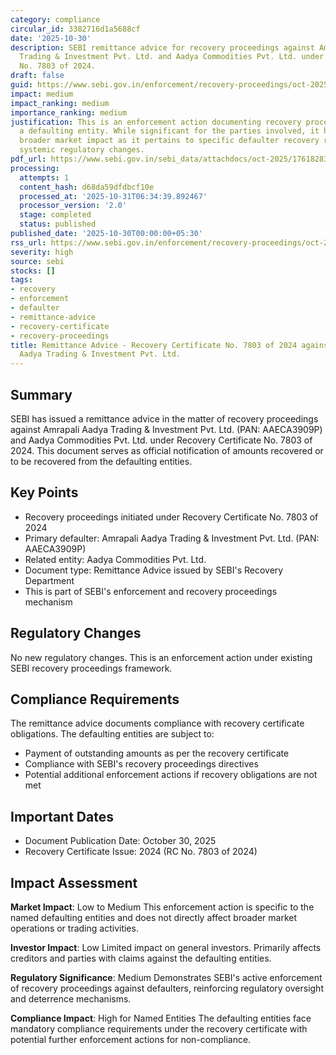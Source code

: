 ```yaml
---
category: compliance
circular_id: 3382716d1a5688cf
date: '2025-10-30'
description: SEBI remittance advice for recovery proceedings against Amrapali Aadya
  Trading & Investment Pvt. Ltd. and Aadya Commodities Pvt. Ltd. under Recovery Certificate
  No. 7803 of 2024.
draft: false
guid: https://www.sebi.gov.in/enforcement/recovery-proceedings/oct-2025/remittance-advice-against-amrapali-aadya-trading-and-investment-pvt-ltd-defaulter-pan-aaeca3909p-in-the-matter-of-amrapali-aadya-trading-and-investment-pvt-ltd-and-aadya-commodities-pvt-ltd-un-_97560.html
impact: medium
impact_ranking: medium
importance_ranking: medium
justification: This is an enforcement action documenting recovery proceedings against
  a defaulting entity. While significant for the parties involved, it has limited
  broader market impact as it pertains to specific defaulter recovery rather than
  systemic regulatory changes.
pdf_url: https://www.sebi.gov.in/sebi_data/attachdocs/oct-2025/1761828337825.pdf
processing:
  attempts: 1
  content_hash: d68da59dfdbcf10e
  processed_at: '2025-10-31T06:34:39.892467'
  processor_version: '2.0'
  stage: completed
  status: published
published_date: '2025-10-30T00:00:00+05:30'
rss_url: https://www.sebi.gov.in/enforcement/recovery-proceedings/oct-2025/remittance-advice-against-amrapali-aadya-trading-and-investment-pvt-ltd-defaulter-pan-aaeca3909p-in-the-matter-of-amrapali-aadya-trading-and-investment-pvt-ltd-and-aadya-commodities-pvt-ltd-un-_97560.html
severity: high
source: sebi
stocks: []
tags:
- recovery
- enforcement
- defaulter
- remittance-advice
- recovery-certificate
- recovery-proceedings
title: Remittance Advice - Recovery Certificate No. 7803 of 2024 against Amrapali
  Aadya Trading & Investment Pvt. Ltd.
---
```


## Summary

SEBI has issued a remittance advice in the matter of recovery proceedings against Amrapali Aadya Trading & Investment Pvt. Ltd. (PAN: AAECA3909P) and Aadya Commodities Pvt. Ltd. under Recovery Certificate No. 7803 of 2024. This document serves as official notification of amounts recovered or to be recovered from the defaulting entities.

## Key Points

- Recovery proceedings initiated under Recovery Certificate No. 7803 of 2024
- Primary defaulter: Amrapali Aadya Trading & Investment Pvt. Ltd. (PAN: AAECA3909P)
- Related entity: Aadya Commodities Pvt. Ltd.
- Document type: Remittance Advice issued by SEBI's Recovery Department
- This is part of SEBI's enforcement and recovery proceedings mechanism

## Regulatory Changes

No new regulatory changes. This is an enforcement action under existing SEBI recovery proceedings framework.

## Compliance Requirements

The remittance advice documents compliance with recovery certificate obligations. The defaulting entities are subject to:
- Payment of outstanding amounts as per the recovery certificate
- Compliance with SEBI's recovery proceedings directives
- Potential additional enforcement actions if recovery obligations are not met

## Important Dates

- Document Publication Date: October 30, 2025
- Recovery Certificate Issue: 2024 (RC No. 7803 of 2024)

## Impact Assessment

**Market Impact**: Low to Medium
This enforcement action is specific to the named defaulting entities and does not directly affect broader market operations or trading activities.

**Investor Impact**: Low
Limited impact on general investors. Primarily affects creditors and parties with claims against the defaulting entities.

**Regulatory Significance**: Medium
Demonstrates SEBI's active enforcement of recovery proceedings against defaulters, reinforcing regulatory oversight and deterrence mechanisms.

**Compliance Impact**: High for Named Entities
The defaulting entities face mandatory compliance requirements under the recovery certificate with potential further enforcement actions for non-compliance.